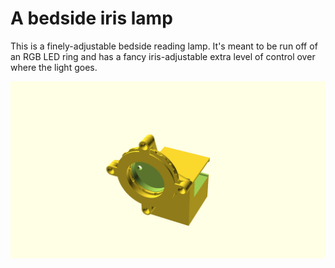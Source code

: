 # A bedside iris lamp

This is a finely-adjustable bedside reading lamp. It's meant to be run off of an RGB LED ring and has a fancy iris-adjustable extra level of control over where the light goes.

![generated_display_preview](render/display.png "Generated display preview")
